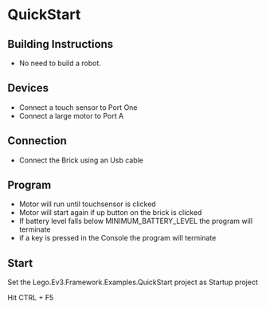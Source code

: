 ﻿# QuickStart
## Building Instructions
* No need to build a robot.

## Devices
* Connect a touch sensor to Port One
* Connect a large motor to Port A

## Connection
* Connect the Brick using an Usb cable

## Program
* Motor will run until touchsensor is clicked 
* Motor will start again if up button on the brick is clicked
* If battery level falls below MINIMUM_BATTERY_LEVEL the program will terminate
* if a key is pressed in the Console the program will terminate

## Start
Set the Lego.Ev3.Framework.Examples.QuickStart project as Startup project

Hit CTRL + F5
